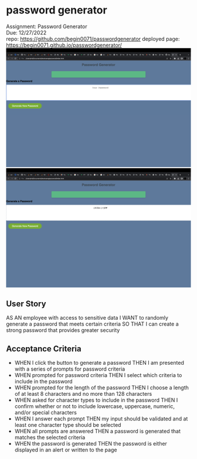 # password generator
Assignment: Password Generator  
Due: 12/27/2022  
repo: https://github.com/begin0071/passwordgenerator
deployed page: https://begin0071.github.io/passwordgenerator/    
<img src="/assets/images/pageatfirst.png" alt="screenshot of the application">    
<img src="/assets/images/afterpasswordgeneration.png" alt="screenshot after the password has been generated">    

## User Story
AS AN employee with access to sensitive data
I WANT to randomly generate a password that meets certain criteria
SO THAT I can create a strong password that provides greater security

## Acceptance Criteria
* WHEN I click the button to generate a password
THEN I am presented with a series of prompts for password criteria  
* WHEN prompted for password criteria
THEN I select which criteria to include in the password
* WHEN prompted for the length of the password
THEN I choose a length of at least 8 characters and no more than 128 characters
* WHEN asked for character types to include in the password
THEN I confirm whether or not to include lowercase, uppercase, numeric, and/or special characters
* WHEN I answer each prompt
THEN my input should be validated and at least one character type should be selected
* WHEN all prompts are answered
THEN a password is generated that matches the selected criteria
* WHEN the password is generated
THEN the password is either displayed in an alert or written to the page

